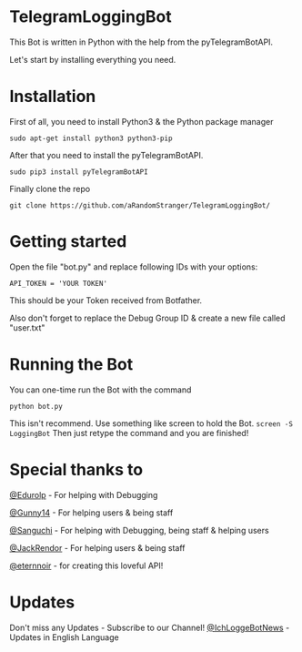 # TelegramLoggingBot
This Bot is written in Python with the help from the pyTelegramBotAPI.

Let's start by installing everything you need.

# Installation

First of all, you need to install Python3 & the Python package manager

```
sudo apt-get install python3 python3-pip
```

After that you need to install the pyTelegramBotAPI.

```
sudo pip3 install pyTelegramBotAPI
```
Finally clone the repo

```
git clone https://github.com/aRandomStranger/TelegramLoggingBot/
```

# Getting started

Open the file "bot.py" and replace following IDs with your options:

```
API_TOKEN = 'YOUR TOKEN'
```
This should be your Token received from Botfather.

Also don't forget to replace the Debug Group ID & create a new file called "user.txt"

# Running the Bot

You can one-time run the Bot with the command
```
python bot.py
```

This isn't recommend.
Use something like screen to hold the Bot.
``` screen -S LoggingBot ```
Then just retype the command and you are finished!

# Special thanks to
[@Edurolp](https://telegram.me/edurolp) - For helping with Debugging

[@Gunny14](https://telegram.me/gunny14) - For helping users & being staff

[@Sanguchi](https://telegram.me/Sanguchi) - For helping with Debugging, being staff & helping users

[@JackRendor](https://telegram.me/JackRendor) - For helping users & being staff

[@eternnoir](https://github.com/eternnoir/pyTelegramBotAPI) - for creating this loveful API!


# Updates

Don't miss any Updates - Subscribe to our Channel!
[@IchLoggeBotNews](https://telegram.me/IchLoggeBotNews) - Updates in English Language
